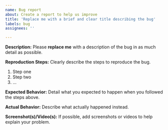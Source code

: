 ```yaml
---
name: Bug report
about: Create a report to help us improve
title: 'Replace me with a brief and clear title describing the bug'
labels: bug
assignees: ''

---
```


**Description:** Please **replace me** with a description of the bug in as much detail as possible.

**Reproduction Steps:** Clearly describe the steps to reproduce the bug. 
1. Step one
2. Step two
3. ...

**Expected Behavior:** Detail what you expected to happen when you followed the steps above.

**Actual Behavior:** Describe what actually happened instead.

**Screenshot(s)/Video(s):** If possible, add screenshots or videos to help explain your problem. 
